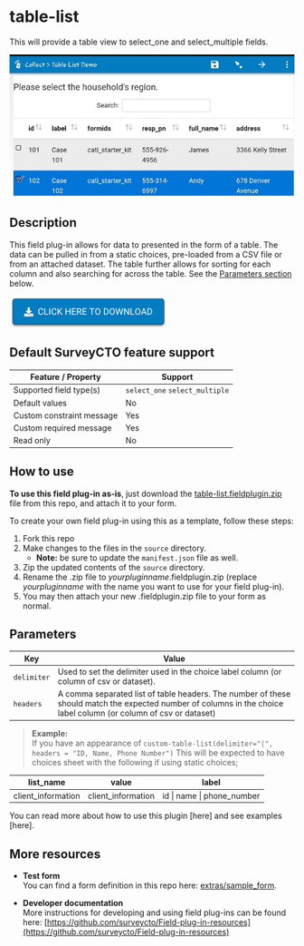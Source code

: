 # table-list
This will provide a table view to select_one and select_multiple fields.

![table-list field plug-in](extras/table-list.jpg)

## Description

This field plug-in allows for data to presented in the form of a table. The data can be pulled in from a static choices, pre-loaded from a CSV file or from an attached dataset. The table further allows for sorting for each column and also searching for across the table.   See the [Parameters section](#parameters) below.

[![Download now](extras/download-button.png)](https://github.com/surveycto/get-ip-address/raw/master/get-ip-address.fieldplugin.zip)

## Default SurveyCTO feature support

| Feature / Property | Support |
| --- | --- |
| Supported field type(s) | `select_one` `select_multiple`|
| Default values | No |
| Custom constraint message | Yes |
| Custom required message | Yes |
| Read only | No |

## How to use

**To use this field plug-in as-is**, just download the [table-list.fieldplugin.zip](https://github.com/surveycto/table-list/raw/master/table-list.fieldplugin.zip) file from this repo, and attach it to your form.

To create your own field plug-in using this as a template, follow these steps:

1. Fork this repo
1. Make changes to the files in the `source` directory.
    * **Note:** be sure to update the `manifest.json` file as well.
1. Zip the updated contents of the `source` directory.
1. Rename the .zip file to *yourpluginname*.fieldplugin.zip (replace *yourpluginname* with the name you want to use for your field plug-in).
1. You may then attach your new .fieldplugin.zip file to your form as normal.

## Parameters

| **Key** | **Value** |
| --- | --- |
| `delimiter` | Used to set the delimiter used in the choice label column (or column of csv or dataset). |
| `headers` | A comma separated list of table headers. The number of these should match the expected number of columns in the choice label column (or column of csv or dataset) |

> **Example:**  
> If you have an appearance of `custom-table-list(delimiter="|", headers = "ID, Name, Phone Number")`
> This will be expected to have choices sheet with the following if using static choices;

| **list_name**| **value** | **label** |
| --- | ---| --- |
|client_information|client_information|id &#124; name &#124; phone_number|

You can read more about how to use this plugin [here] and see examples [here].

## More resources

* **Test form**  
You can find a form definition in this repo here: [extras/sample_form](https://github.com/surveycto/get_ip_address/tree/master/extras/sample_form).

* **Developer documentation**  
More instructions for developing and using field plug-ins can be found here: [https://github.com/surveycto/Field-plug-in-resources](https://github.com/surveycto/Field-plug-in-resources)
